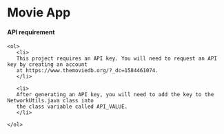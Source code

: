 <div>
    <h1>Movie App</h1>
    <h4> API requirement </h4>

    <ol>
       <li>
       This project requires an API key. You will need to request an API key by creating an account
       at https://www.themoviedb.org/?_dc=1584461074.
       </li>

       <li>
       After generating an API key, you will need to add the key to the NetworkUtils.java class into
       the class variable called API_VALUE.
       </li>

    </ol>
</div>

